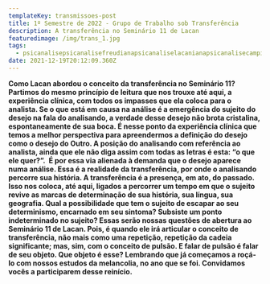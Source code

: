 ```yaml
---
templateKey: transmissoes-post
title: 1º Semestre de 2022 - Grupo de Trabalho sob Transferência
description: A transferência no Seminário 11 de Lacan
featuredimage: /img/trans_1.jpg
tags:
  - psicanalisepsicanalisefreudianapsicanaliselacanianapsicanalisecampinas
date: 2021-12-19T20:12:09.360Z
---
```

<!--StartFragment-->

**Como Lacan abordou o conceito da transferência no Seminário 11? Partimos do mesmo princípio de leitura que nos trouxe até aqui, a experiência clínica, com todos os impasses que ela coloca para o analista. Se o que está em causa na análise é a emergência do sujeito do desejo na fala do analisando, a verdade desse desejo não brota cristalina, espontaneamente de sua boca. É nesse ponto da experiência clínica que temos a melhor perspectiva para apreendermos a definição do desejo como o desejo do Outro. A posição do analisando com referência ao analista, ainda que ele não diga assim com todas as letras é esta: “o que ele quer?”.  É por essa via alienada à demanda que o desejo aparece numa análise. Essa é a realidade da transferência, por onde o analisando percorre sua história. A transferência é a presença, em ato, do passado. Isso nos coloca, até aqui, ligados a percorrer um tempo em que o sujeito revive as marcas de determinação de sua história, sua língua, sua geografia. Qual a possibilidade que tem o sujeito de escapar ao seu determinismo, encarnado em seu sintoma? Subsiste um ponto indeterminado no sujeito? Essas serão nossas questões de abertura ao Seminário 11 de Lacan. Pois, é quando ele irá articular o conceito de transferência, não mais como uma repetição, repetição da cadeia significante; mas, sim, com o conceito de pulsão. E falar de pulsão é falar de seu objeto. Que objeto é esse? Lembrando que já começamos a roçá-lo com nossos estudos da melancolia, no ano que se foi. Convidamos vocês a participarem desse reinício.**

<!--EndFragment-->
